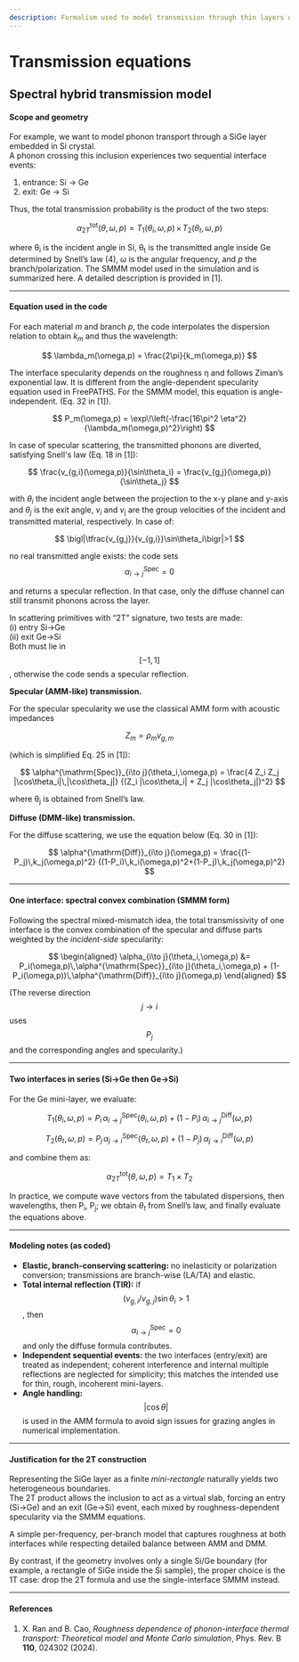```yaml
---
description: Formalism used to model transmission through thin layers or another material
---
```


# Transmission equations

## Spectral hybrid transmission model

#### Scope and geometry

For example, we want to model phonon transport through a SiGe layer embedded in Si crystal.\
A phonon crossing this inclusion experiences two sequential interface events:

1. entrance: Si → Ge
2. exit: Ge → Si

Thus, the total transmission probability is the product of the two steps:

$$
\alpha^{\mathrm{tot}}_{2T}(\theta,\omega,p)
= T_{1}(\theta_i,\omega,p)\,\times\,T_{2}(\theta_t,\omega,p)
$$

where θ<sub>i</sub> is the incident angle in Si, θ<sub>t</sub> is the transmitted angle inside Ge determined by Snell’s law (4), ω is the angular frequency, and _p_ the branch/polarization. The SMMM model used in the simulation and is summarized here. A detailed description is provided in \[1].

***

#### Equation used in the code

For each material _m_ and branch _p_, the code interpolates the dispersion relation to obtain _k_<sub>_m_</sub> and thus the wavelength:

$$
\lambda_m(\omega,p) = \frac{2\pi}{k_m(\omega,p)}
$$

The interface specularity depends on the roughness η and follows Ziman’s exponential law. It is different from the angle-dependent specularity equation used in FreePATHS. For the SMMM model, this equation is angle-independent. (Eq. 32 in \[1]).

$$
P_m(\omega,p) = \exp\!\left(-\frac{16\pi^2 \eta^2}{\lambda_m(\omega,p)^2}\right)
$$

In case of specular scattering, the transmitted phonons are diverted, satisfying Snell's law (Eq. 18 in \[1]):

$$
\frac{v_{g,i}(\omega,p)}{\sin\theta_i} =
\frac{v_{g,j}(\omega,p)}{\sin\theta_j}
$$

with _θ_<sub>_i_</sub> the incident angle between the projection to the x-y plane and y-axis and _θ_<sub>_j_</sub> is the exit angle, _v_<sub>_i_</sub> and _v_<sub>j</sub> are the group velocities of the incident and transmitted material, respectively. In case of:

$$
\bigl|\tfrac{v_{g,j}}{v_{g,i}}\sin\theta_i\bigr|>1
$$

no real transmitted angle exists: the code sets $$\alpha^{\mathrm{Spec}}_{i\to j}=0$$

and returns a specular reflection. In that case, only the diffuse channel can still transmit phonons across the layer.

In scattering primitives with “2T” signature, two tests are made:\
(i) entry Si→Ge\
(ii) exit Ge→Si\
Both must lie in $$[-1, 1]$$, otherwise the code sends a specular reflection.

**Specular (AMM-like) transmission.**

For the specular specularity we use the classical AMM form with acoustic impedances&#x20;

$$Z_m=\rho_m v_{g,m}$$&#x20;

(which is simplified Eq. 25 in \[1]):

$$
\alpha^{\mathrm{Spec}}_{i\to j}(\theta_i,\omega,p) =
\frac{4 Z_i Z_j |\cos\theta_i|\,|\cos\theta_j|}
{(Z_i |\cos\theta_i| + Z_j |\cos\theta_j|)^2}
$$

where θ<sub>j</sub> is obtained from Snell’s law.

**Diffuse (DMM-like) transmission.**

For the diffuse scattering, we use the equation below (Eq. 30 in \[1]):

$$
\alpha^{\mathrm{Diff}}_{i\to j}(\omega,p) =
\frac{(1-P_j)\,k_j(\omega,p)^2}
{(1-P_i)\,k_i(\omega,p)^2+(1-P_j)\,k_j(\omega,p)^2}
$$

***

#### One interface: spectral convex combination (SMMM form)

Following the spectral mixed-mismatch idea, the total transmissivity of one interface is the convex combination of the specular and diffuse parts weighted by the _incident-side_ specularity:

$$
\begin{aligned}
\alpha_{i\to j}(\theta_i,\omega,p)
&= P_i(\omega,p)\,\alpha^{\mathrm{Spec}}_{i\to j}(\theta_i,\omega,p) + (1-P_i(\omega,p))\,\alpha^{\mathrm{Diff}}_{i\to j}(\omega,p)
\end{aligned}
$$

(The reverse direction $$j \to i$$ uses $$P_j$$ and the corresponding angles and specularity.)

***

#### Two interfaces in series (Si→Ge then Ge→Si)

For the Ge mini-layer, we evaluate:

$$
T_{1}(\theta_i,\omega,p) =
P_i\,\alpha^{\mathrm{Spec}}_{i\to j}(\theta_i,\omega,p) +
(1-P_i)\,\alpha^{\mathrm{Diff}}_{i\to j}(\omega,p)
$$

$$
T_{2}(\theta_t,\omega,p) =
P_j\,\alpha^{\mathrm{Spec}}_{j\to i}(\theta_t,\omega,p) +
(1-P_j)\,\alpha^{\mathrm{Diff}}_{j\to i}(\omega,p)
$$

and combine them as:

$$
\alpha^{\mathrm{tot}}_{2T}(\theta,\omega,p) = T_1 \times T_2
$$

In practice, we compute wave vectors from the tabulated dispersions, then wavelengths, then P<sub>i</sub>, P<sub>j</sub>; we obtain _θ_<sub>_t_</sub> from Snell’s law, and finally evaluate the equations above.

***

#### Modeling notes (as coded)

* **Elastic, branch-conserving scattering:** no inelasticity or polarization conversion; transmissions are branch-wise (LA/TA) and elastic.
* **Total internal reflection (TIR):** if $$(v_{g,i}/v_{g,j})\sin\theta_i > 1$$, then $$\alpha^{\mathrm{Spec}}_{i\to j}=0$$ and only the diffuse formula contributes.
* **Independent sequential events:** the two interfaces (entry/exit) are treated as independent; coherent interference and internal multiple reflections are neglected for simplicity; this matches the intended use for thin, rough, incoherent mini-layers.
* **Angle handling:** $$|\cos\theta|$$ is used in the AMM formula to avoid sign issues for grazing angles in numerical implementation.

***

#### Justification for the 2T construction

Representing the SiGe layer as a finite _mini-rectangle_ naturally yields two heterogeneous boundaries.\
The 2T product allows the inclusion to act as a virtual slab, forcing an entry (Si→Ge) and an exit (Ge→Si) event, each mixed by roughness-dependent specularity via the SMMM equations.

A simple per-frequency, per-branch model that captures roughness at both interfaces while respecting detailed balance between AMM and DMM.

By contrast, if the geometry involves only a single Si/Ge boundary (for example, a rectangle of SiGe inside the Si sample), the proper choice is the 1T case: drop the 2T formula and use the single-interface SMMM instead.

***

#### References

1. X. Ran and B. Cao, _Roughness dependence of phonon-interface thermal transport: Theoretical model and Monte Carlo simulation_, Phys. Rev. B **110**, 024302 (2024).
